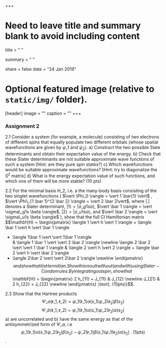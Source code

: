 +++
# Need to leave title and summary blank to avoid including content
title = " "

summary = " "

share = false
date = "24 Jan 2019"	
# Optional featured image (relative to `static/img/` folder).
[header]
image = ""
caption = ""
+++


### Assignment 2
2.1 Consider a system (for example, a molecule) consisting of two electrons of different spins that equally populate two different orbitals (whose spatial wavefunctions are given by $\psi\_1$ and $\psi_2$). 
a) Construct the two possible Slate determinants and obtain their expectation value of the energy. 
b) Check that these Slater determinants are not suitable approximate wave functions of such a system [Hint: are they pure spin states?]
c) Which wavefunctions would be suitable approximate wavefunctions? [Hint: try to diagonalize the $S^2$ matrix]
d) What is the energy expectation value of such functions, and which one of them will be more stable? (10 pts)

2.2 For the minimal basis H$\_2$, i.e. a the many-body basis consisting of the two singlet wavefunctions (
$\vert \Phi_0 \rangle = \vert 1 \bar{1} \vert$
, $\vert \Phi\_{1 \bar 1}^{2 \bar 2} \rangle = \vert 2 \bar 2\vert$, where $\vert . \vert$ denotes a Slater determinant, 
$\vert 1 \rangle = \vert  \sigma\_g1s \alpha \rangle$, 
$\vert \bar 1 \rangle = \vert  \sigma\_g1s \beta \rangle$,
$\vert 2 \rangle = \vert  \sigma\_u1s \alpha \rangle$, and
$\vert \bar 2 \rangle = \vert  \sigma\_u1s \beta \rangle$ ), 
show that the full CI Hamiltonian matrix  
$$\mathbf{H} = \begin{pmatrix} 
\langle 1 \vert h \vert  1 \rangle + \langle \bar 1 \vert h \vert  \bar 1 \rangle
+ \langle 1\bar 1 \vert \vert  1\bar 1 \rangle  
&
 \langle 1 \bar 1 \vert \vert 2 \bar 2 \rangle \newline
\langle 2 \bar 2 \vert \vert 1 \bar 1 \rangle &
\langle 2 \vert h \vert  2 \rangle + \langle \bar 2 \vert h \vert  \bar 2 \rangle
+ \langle 2\bar 2 \vert \vert  2\bar 2 \rangle  \newline
\end{pmatrix}$$
and show that it is Hermitian. Show this result without (and with) using Slater-Condon rules. By integrating out spin, show that 
$$\mathbf{H} = \begin{pmatrix} 
2 h\_{11} + J\_{11} & J\_{12} \newline
J\_{21}  &  2 h\_{22} + J\_{22} \newline
\end{pmatrix} \;\text{. (15pts)}$$. 

2.3 Show that the Hartree products
$$
\Psi\_a(\mathbf r\_1, \mathbf r\_2) = \psi\_1(\mathbf r\_1)\alpha(s\_1) \psi\_2(\mathbf r_2)\beta(s_2) $$
$$ \Psi\_b(\mathbf r\_1, \mathbf r\_2) = \psi\_1(\mathbf r\_1)\alpha(s\_1) \psi\_2(\mathbf r_2)\alpha(s_2) $$
a) are uncorrelated and b) have the same energy as that of the antisymmetrized form of $\Psi\_a$, i.e
$$ \psi\_1(\mathbf r\_1)\alpha(s\_1) \psi\_2(\mathbf r_2)\beta(s_2) -
\psi\_2(\mathbf r\_1)\beta(s\_1) \psi\_1(\mathbf r_2)\alpha(s_2)\;\text{. (5pts)}$$. 


